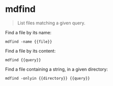 mdfind
======

> List files matching a given query.

Find a file by its name:

    mdfind -name {{file}}

Find a file by its content:

    mdfind {{query}}

Find a file containing a string, in a given directory:

    mdfind -onlyin {{directory}} {{query}}
